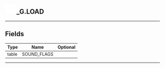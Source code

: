 ## <img src="../../.gitbook/assets/base.png" width="32" height="32" /> _G.LOAD


-----------------
## Fields

| Type   | Name | Optional |
| ------ | ---- | -------: |
| table | SOUND_FLAGS |  |


--------